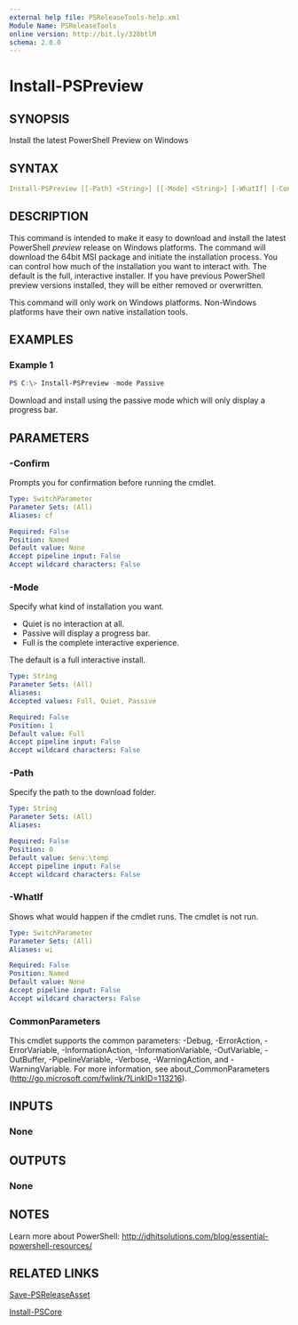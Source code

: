 ```yaml
---
external help file: PSReleaseTools-help.xml
Module Name: PSReleaseTools
online version: http://bit.ly/328btlM
schema: 2.0.0
---
```


# Install-PSPreview

## SYNOPSIS

Install the latest PowerShell Preview on Windows

## SYNTAX

```yaml
Install-PSPreview [[-Path] <String>] [[-Mode] <String>] [-WhatIf] [-Confirm] [<CommonParameters>]
```

## DESCRIPTION

This command is intended to make it easy to download and install the latest PowerShell *preview* release on Windows platforms. The command will download the 64bit MSI package and initiate the installation process. You can control how much of the installation you want to interact with. The default is the full, interactive installer. If you have previous PowerShell preview versions installed, they will be either removed or overwritten.

This command will only work on Windows platforms. Non-Windows platforms have their own native installation tools.

## EXAMPLES

### Example 1

```powershell
PS C:\> Install-PSPreview -mode Passive
```

Download and install using the passive mode which will only display a progress bar.

## PARAMETERS

### -Confirm

Prompts you for confirmation before running the cmdlet.

```yaml
Type: SwitchParameter
Parameter Sets: (All)
Aliases: cf

Required: False
Position: Named
Default value: None
Accept pipeline input: False
Accept wildcard characters: False
```

### -Mode

Specify what kind of installation you want.

- Quiet is no interaction at all.
- Passive will display a progress bar.
- Full is the complete interactive experience.

The default is a full interactive install.

```yaml
Type: String
Parameter Sets: (All)
Aliases:
Accepted values: Full, Quiet, Passive

Required: False
Position: 1
Default value: Full
Accept pipeline input: False
Accept wildcard characters: False
```

### -Path

Specify the path to the download folder.

```yaml
Type: String
Parameter Sets: (All)
Aliases:

Required: False
Position: 0
Default value: $env:\temp
Accept pipeline input: False
Accept wildcard characters: False
```

### -WhatIf

Shows what would happen if the cmdlet runs.
The cmdlet is not run.

```yaml
Type: SwitchParameter
Parameter Sets: (All)
Aliases: wi

Required: False
Position: Named
Default value: None
Accept pipeline input: False
Accept wildcard characters: False
```

### CommonParameters

This cmdlet supports the common parameters: -Debug, -ErrorAction, -ErrorVariable, -InformationAction, -InformationVariable, -OutVariable, -OutBuffer, -PipelineVariable, -Verbose, -WarningAction, and -WarningVariable.
For more information, see about_CommonParameters (http://go.microsoft.com/fwlink/?LinkID=113216).

## INPUTS

### None

## OUTPUTS

### None

## NOTES

Learn more about PowerShell: http://jdhitsolutions.com/blog/essential-powershell-resources/

## RELATED LINKS

[Save-PSReleaseAsset]()

[Install-PSCore]()
